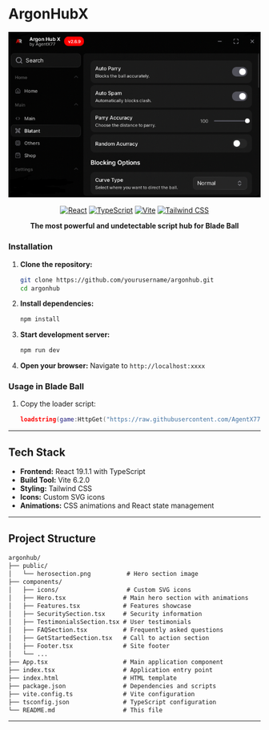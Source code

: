 # ArgonHubX

<div align="center">
  <img src="herosection.png" alt="ArgonHub Hero" width="600"/>

  [![React](https://img.shields.io/badge/React-19.1.1-blue.svg)](https://reactjs.org/)
  [![TypeScript](https://img.shields.io/badge/TypeScript-5.8.2-blue.svg)](https://www.typescriptlang.org/)
  [![Vite](https://img.shields.io/badge/Vite-6.2.0-646CFF.svg)](https://vitejs.dev/)
  [![Tailwind CSS](https://img.shields.io/badge/Tailwind_CSS-3.4.0-38B2AC.svg)](https://tailwindcss.com/)

  **The most powerful and undetectable script hub for Blade Ball**
</div>

### Installation

1. **Clone the repository:**
   ```bash
   git clone https://github.com/yourusername/argonhub.git
   cd argonhub
   ```

2. **Install dependencies:**
   ```bash
   npm install
   ```

3. **Start development server:**
   ```bash
   npm run dev
   ```

4. **Open your browser:**
   Navigate to `http://localhost:xxxx`

### Usage in Blade Ball

1. Copy the loader script:
   ```lua
   loadstring(game:HttpGet("https://raw.githubusercontent.com/AgentX771/ArgonHubX/main/Loader.lua"))()
   ```

---

## Tech Stack

- **Frontend:** React 19.1.1 with TypeScript
- **Build Tool:** Vite 6.2.0
- **Styling:** Tailwind CSS
- **Icons:** Custom SVG icons
- **Animations:** CSS animations and React state management

---

## Project Structure

```
argonhub/
├── public/
│   └── herosection.png          # Hero section image
├── components/
│   ├── icons/                   # Custom SVG icons
│   ├── Hero.tsx                # Main hero section with animations
│   ├── Features.tsx            # Features showcase
│   ├── SecuritySection.tsx     # Security information
│   ├── TestimonialsSection.tsx # User testimonials
│   ├── FAQSection.tsx          # Frequently asked questions
│   ├── GetStartedSection.tsx   # Call to action section
│   ├── Footer.tsx              # Site footer
│   └── ...
├── App.tsx                     # Main application component
├── index.tsx                   # Application entry point
├── index.html                  # HTML template
├── package.json                # Dependencies and scripts
├── vite.config.ts              # Vite configuration
├── tsconfig.json               # TypeScript configuration
└── README.md                   # This file
```

---
